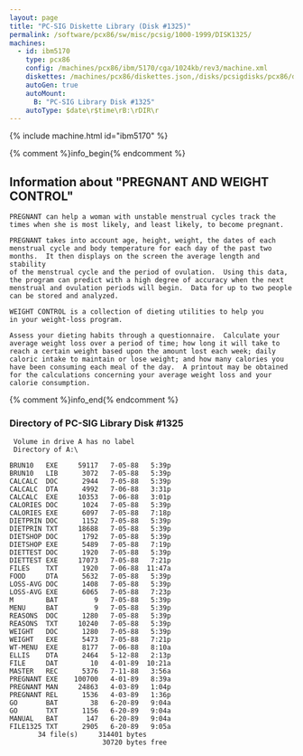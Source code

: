 ```yaml
---
layout: page
title: "PC-SIG Diskette Library (Disk #1325)"
permalink: /software/pcx86/sw/misc/pcsig/1000-1999/DISK1325/
machines:
  - id: ibm5170
    type: pcx86
    config: /machines/pcx86/ibm/5170/cga/1024kb/rev3/machine.xml
    diskettes: /machines/pcx86/diskettes.json,/disks/pcsigdisks/pcx86/diskettes.json
    autoGen: true
    autoMount:
      B: "PC-SIG Library Disk #1325"
    autoType: $date\r$time\rB:\rDIR\r
---
```


{% include machine.html id="ibm5170" %}

{% comment %}info_begin{% endcomment %}

## Information about "PREGNANT AND WEIGHT CONTROL"

    PREGNANT can help a woman with unstable menstrual cycles track the
    times when she is most likely, and least likely, to become pregnant.
    
    PREGNANT takes into account age, height, weight, the dates of each
    menstrual cycle and body temperature for each day of the past two
    months.  It then displays on the screen the average length and stability
    of the menstrual cycle and the period of ovulation.  Using this data,
    the program can predict with a high degree of accuracy when the next
    menstrual and ovulation periods will begin.  Data for up to two people
    can be stored and analyzed.
    
    WEIGHT CONTROL is a collection of dieting utilities to help you
    in your weight-loss program.
    
    Assess your dieting habits through a questionnaire.  Calculate your
    average weight loss over a period of time; how long it will take to
    reach a certain weight based upon the amount lost each week; daily
    caloric intake to maintain or lose weight; and how many calories you
    have been consuming each meal of the day.  A printout may be obtained
    for the calculations concerning your average weight loss and your
    calorie consumption.
{% comment %}info_end{% endcomment %}


### Directory of PC-SIG Library Disk #1325

     Volume in drive A has no label
     Directory of A:\

    BRUN10   EXE     59117   7-05-88   5:39p
    BRUN10   LIB      3072   7-05-88   5:39p
    CALCALC  DOC      2944   7-05-88   5:39p
    CALCALC  DTA      4992   7-06-88   3:31p
    CALCALC  EXE     10353   7-06-88   3:01p
    CALORIES DOC      1024   7-05-88   5:39p
    CALORIES EXE      6097   7-05-88   7:18p
    DIETPRIN DOC      1152   7-05-88   5:39p
    DIETPRIN TXT     18688   7-05-88   5:39p
    DIETSHOP DOC      1792   7-05-88   5:39p
    DIETSHOP EXE      5489   7-05-88   7:19p
    DIETTEST DOC      1920   7-05-88   5:39p
    DIETTEST EXE     17073   7-05-88   7:21p
    FILES    TXT      1920   7-06-88  11:47a
    FOOD     DTA      5632   7-05-88   5:39p
    LOSS-AVG DOC      1408   7-05-88   5:39p
    LOSS-AVG EXE      6065   7-05-88   7:23p
    M        BAT         9   7-05-88   5:39p
    MENU     BAT         9   7-05-88   5:39p
    REASONS  DOC      1280   7-05-88   5:39p
    REASONS  TXT     10240   7-05-88   5:39p
    WEIGHT   DOC      1280   7-05-88   5:39p
    WEIGHT   EXE      5473   7-05-88   7:21p
    WT-MENU  EXE      8177   7-06-88   8:10a
    ELLIS    DTA      2464   5-12-88   2:13p
    FILE     DAT        10   4-01-89  10:21a
    MASTER   REC      5376   7-11-88   3:56a
    PREGNANT EXE    100700   4-01-89   8:39a
    PREGNANT MAN     24863   4-03-89   1:04p
    PREGNANT REL      1536   4-03-89   1:36p
    GO       BAT        38   6-20-89   9:04a
    GO       TXT      1156   6-20-89   9:04a
    MANUAL   BAT       147   6-20-89   9:04a
    FILE1325 TXT      2905   6-20-89   9:05a
           34 file(s)     314401 bytes
                           30720 bytes free
